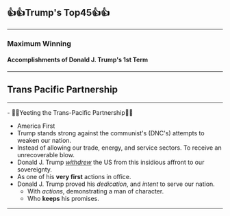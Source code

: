 ## 👍👍Trump's Top45👍👍
-----

### Maximum Winning

#### Accomplishments of Donald J. Trump's __1st__ Term
-----


## Trans Pacific Partnership


-----

\- 🙅‍♀️Yeeting the Trans-Pacific Partnership🙅‍♀️


- America First
- Trump stands strong against the communist's (DNC's) attempts to weaken our nation.
- Instead of allowing our trade, energy, and service sectors. To receive an unrecoverable blow.
- Donald J. Trump [*withdrew*](https://www.whitehouse.gov/presidential-actions/presidential-memorandum-regarding-withdrawal-united-states-trans-pacific-partnership-negotiations-agreement/) the US from this insidious affront to our sovereignty.
- As one of his **very first** actions in office. 
- Donald J. Trump proved his *dedication*, and *intent* to serve our nation.
  - With *actions*, demonstrating a man of character.
  - Who **keeps** his promises.

-----